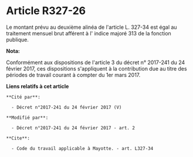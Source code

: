 # Article R327-26

Le montant prévu au deuxième alinéa de l'article L. 327-34 est égal au traitement mensuel brut afférent à l'  indice majoré
313 de la fonction publique.

**Nota:**

Conformément aux dispositions de l'article 3 du décret n° 2017-241 du 24 février 2017, ces dispositions s'appliquent à la
contribution due au titre des périodes de travail courant à compter du 1er mars 2017.

**Liens relatifs à cet article**

	**Cité par**:

	  - Décret n°2017-241 du 24 février 2017 (V)

	**Modifié par**:

	  - Décret n°2017-241 du 24 février 2017 - art. 2

	**Cite**:

	  - Code du travail applicable à Mayotte. - art. L327-34
